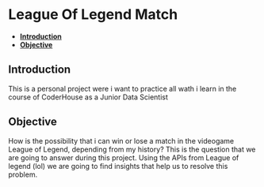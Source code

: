 # League Of Legend Match

* [__Introduction__](#section_1)
* [__Objective__](#sectioon_2)

## Introduction

This is a personal project were i want to practice all wath i learn in the course of CoderHouse as a Junior Data Scientist 

## Objective

How is the possibility that i can win or lose a match in the videogame League of Legend, depending from my history? This is the question that we are going to answer during this project. Using the APIs from League of legend (lol) we are going to find insights that help us to resolve this problem. 
